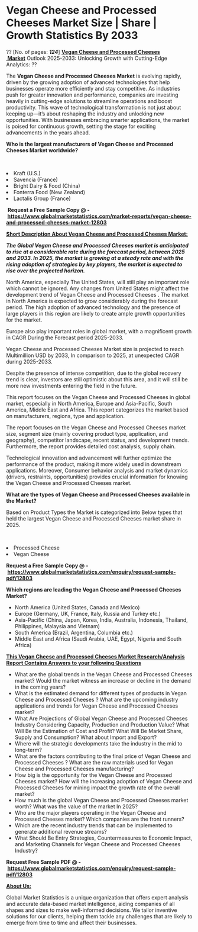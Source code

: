 <H1>Vegan Cheese and Processed Cheeses Market Size | Share | Growth Statistics By 2033</H1><p>?? [No. of pages:&nbsp;<strong><em>124</em></strong>]&nbsp;<strong><a href="https://www.globalmarketstatistics.com/market-reports/vegan-cheese-and-processed-cheeses-market-12803">Vegan Cheese and Processed Cheeses &nbsp;Market</a></strong>&nbsp;Outlook 2025-2033: Unlocking Growth with Cutting-Edge Analytics: ??</p><p>The <strong>Vegan Cheese and Processed Cheeses Market</strong> is evolving rapidly, driven by the growing adoption of advanced technologies that help businesses operate more efficiently and stay competitive. As industries push for greater innovation and performance, companies are investing heavily in cutting-edge solutions to streamline operations and boost productivity. This wave of technological transformation is not just about keeping up&mdash;it&rsquo;s about reshaping the industry and unlocking new opportunities. With businesses embracing smarter applications, the market is poised for continuous growth, setting the stage for exciting advancements in the years ahead.</p><p><strong>Who is the largest manufacturers of Vegan Cheese and Processed Cheeses Market worldwide?</strong></p><p>&nbsp;<li>Kraft (U.S.)<li>Savencia (France)<li>Bright Dairy & Food (China)<li>Fonterra Food (New Zealand)<li>Lactalis Group (France)</p><p>&nbsp;<strong>Request a Free Sample Copy @ -&nbsp;<a href="https://www.globalmarketstatistics.com/market-reports/vegan-cheese-and-processed-cheeses-market-12803">https://www.globalmarketstatistics.com/market-reports/vegan-cheese-and-processed-cheeses-market-12803</a></strong></p><p><strong><u>Short Description About Vegan Cheese and Processed Cheeses Market:</u></strong></p><p><strong><em>The Global Vegan Cheese and Processed Cheeses market is anticipated to rise at a considerable rate during the forecast period, between 2025 and 2033. In 2025, the market is growing at a steady rate and with the rising adoption of strategies by key players, the market is expected to rise over the projected horizon.</em></strong></p><p>North America, especially The United States, will still play an important role which cannot be ignored. Any changes from United States might affect the development trend of Vegan Cheese and Processed Cheeses . The market in North America is expected to grow considerably during the forecast period. The high adoption of advanced technology and the presence of large players in this region are likely to create ample growth opportunities for the market.</p><p>Europe also play important roles in global market, with a magnificent growth in CAGR During the Forecast period 2025-2033.</p><p>Vegan Cheese and Processed Cheeses Market size is projected to reach Multimillion USD by 2033, In comparison to 2025, at unexpected CAGR during 2025-2033.</p><p>Despite the presence of intense competition, due to the global recovery trend is clear, investors are still optimistic about this area, and it will still be more new investments entering the field in the future.</p><p>This report focuses on the Vegan Cheese and Processed Cheeses in global market, especially in North America, Europe and Asia-Pacific, South America, Middle East and Africa. This report categorizes the market based on manufacturers, regions, type and application.</p><p>The report focuses on the Vegan Cheese and Processed Cheeses market size, segment size (mainly covering product type, application, and geography), competitor landscape, recent status, and development trends. Furthermore, the report provides detailed cost analysis, supply chain.</p><p>Technological innovation and advancement will further optimize the performance of the product, making it more widely used in downstream applications. Moreover, Consumer behavior analysis and market dynamics (drivers, restraints, opportunities) provides crucial information for knowing the Vegan Cheese and Processed Cheeses market.</p><p><strong>What are the types of Vegan Cheese and Processed Cheeses available in the Market?</strong></p><p>Based on Product Types the Market is categorized into Below types that held the largest Vegan Cheese and Processed Cheeses market share in 2025.</p><p>&nbsp;<li>Processed Cheese<li> Vegan Cheese&nbsp;</p><p><strong>Request a Free Sample Copy @ -&nbsp;<a href="https://www.globalmarketstatistics.com/enquiry/request-sample-pdf/12803">https://www.globalmarketstatistics.com/enquiry/request-sample-pdf/12803</a></strong></p><p><strong>Which regions are leading the Vegan Cheese and Processed Cheeses Market?</strong></p><ul><li>North America (United States, Canada and Mexico)</li><li>Europe (Germany, UK, France, Italy, Russia and Turkey etc.)</li><li>Asia-Pacific (China, Japan, Korea, India, Australia, Indonesia, Thailand, Philippines, Malaysia and Vietnam)</li><li>South America (Brazil, Argentina, Columbia etc.)</li><li>Middle East and Africa (Saudi Arabia, UAE, Egypt, Nigeria and South Africa)</li></ul><p><strong><u>This Vegan Cheese and Processed Cheeses Market Research/Analysis Report Contains Answers to your following Questions</u></strong></p><ul><li>What are the global trends in the Vegan Cheese and Processed Cheeses market? Would the market witness an increase or decline in the demand in the coming years?</li><li>What is the estimated demand for different types of products in Vegan Cheese and Processed Cheeses ? What are the upcoming industry applications and trends for Vegan Cheese and Processed Cheeses market?</li><li>What Are Projections of Global Vegan Cheese and Processed Cheeses Industry Considering Capacity, Production and Production Value? What Will Be the Estimation of Cost and Profit? What Will Be Market Share, Supply and Consumption? What about Import and Export?</li><li>Where will the strategic developments take the industry in the mid to long-term?</li><li>What are the factors contributing to the final price of Vegan Cheese and Processed Cheeses ? What are the raw materials used for Vegan Cheese and Processed Cheeses manufacturing?</li><li>How big is the opportunity for the Vegan Cheese and Processed Cheeses market? How will the increasing adoption of Vegan Cheese and Processed Cheeses for mining impact the growth rate of the overall market?</li><li>How much is the global Vegan Cheese and Processed Cheeses market worth? What was the value of the market In 2025?</li><li>Who are the major players operating in the Vegan Cheese and Processed Cheeses market? Which companies are the front runners?</li><li>Which are the recent industry trends that can be implemented to generate additional revenue streams?</li><li>What Should Be Entry Strategies, Countermeasures to Economic Impact, and Marketing Channels for Vegan Cheese and Processed Cheeses Industry?</li></ul><p><strong>Request Free Sample PDF @ -&nbsp;<a href="https://www.globalmarketstatistics.com/enquiry/request-sample-pdf/12803">https://www.globalmarketstatistics.com/enquiry/request-sample-pdf/12803</a></strong></p><p><strong><u>About Us:</u></strong></p><p>Global Market Statistics&nbsp;is a unique organization that offers expert analysis and accurate data-based market intelligence, aiding companies of all shapes and sizes to make well-informed decisions. We tailor inventive solutions for our clients, helping them tackle any challenges that are likely to emerge from time to time and affect their businesses.</p>
